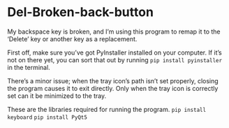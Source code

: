 # Del-Broken-back-button
My backspace key is broken, and I’m using this program to remap it to the ‘Delete’ key or another key as a replacement.

First off, make sure you’ve got PyInstaller installed on your computer. If it’s not on there yet, you can sort that out by running
```pip install pyinstaller```   in the terminal. 

There’s a minor issue; when the tray icon’s path isn’t set properly, closing the program causes it to exit directly. Only when the tray icon is correctly set can it be minimized to the tray.

These are the libraries required for running the program.
```pip install keyboard```
```pip install PyQt5```
